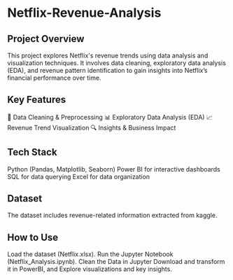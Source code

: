 # Netflix-Revenue-Analysis

## Project Overview
This project explores Netflix's revenue trends using data analysis and visualization techniques. It involves data cleaning, exploratory data analysis (EDA), and revenue pattern identification to gain insights into Netflix’s financial performance over time.

## Key Features
📌 Data Cleaning & Preprocessing
📊 Exploratory Data Analysis (EDA)
📈 Revenue Trend Visualization
🔍 Insights & Business Impact

## Tech Stack
Python (Pandas, Matplotlib, Seaborn)
Power BI for interactive dashboards
SQL for data querying
Excel for data organization

## Dataset
The dataset includes revenue-related information extracted from kaggle.

## How to Use
Load the dataset (Netflix.xlsx).
Run the Jupyter Notebook (Netflix_Analysis.ipynb).
Clean the Data in Jupyter
Download and transform it in PowerBI, and Explore visualizations and key insights.

